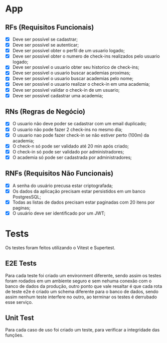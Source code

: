 # App

## RFs (Requisitos Funcionais)

- [X] Deve ser possível se cadastrar;
- [X] Deve ser possível se autenticar;
- [X] Deve ser possível obter o perfil de um usuario logado;
- [X] Deve ser possível obter o numero de check-ins realizados pelo usuario logado;
- [X] Deve ser possível o usuario obter seu historico de check-ins;
- [X] Deve ser possível o usuario buscar academias proximas;
- [X] Deve ser possível o usuario buscar academias pelo nome;
- [X] Deve ser possível o usuario realizar o check-in em uma academia;
- [X] Deve ser possível validar o check-in de um usuario;
- [X] Deve ser possível cadastrar uma academia;

## RNs (Regras de Negócio)

- [X] O usuario não deve poder se cadastrar com um email duplicado;
- [X] O usuario não pode fazer 2 check-ins no mesmo dia;
- [X] O usuario nao pode fazer check-in se não estiver perto (100m) da academia;
- [X] O check-n só pode ser validado até 20 min após criado;
- [X] O check-in só pode ser validado por administradores;
- [X] O academia só pode ser cadastrada por administradores;

## RNFs (Requisitos Não Funcionais)

- [X] A senha do usuário precusa estar criptografada;
- [X] Os dados da aplicação precisam estar persistidos em um banco PostgresSQL;
- [X] Todas as listas de dados precisam estar paginadas com 20 itens por paginas;
- [X] O usuário deve ser identificado por um JWT;

# Tests
Os testes foram feitos utilizando o Vitest e Supertest.

## E2E Tests
Para cada teste foi criado um environment diferente, sendo assim os testes foram rodados em um ambiente seguro e sem nehuma conexão com o banco de dados da produção, outro ponto que vale resaltar é que cada rota de teste e2e é criado um schema diferente para o banco de dados, sendo assim nenhum teste interfere no outro, ao terminar os testes é derrubado esse serviço.

## Unit Test
Para cada caso de uso foi criado um teste, para verificar a integridade das funções.
